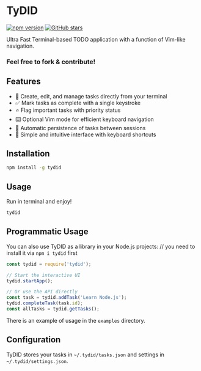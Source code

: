 # TyDID

[![npm version](https://img.shields.io/npm/v/tydid.svg)](https://www.npmjs.com/package/tydid)
[![GitHub stars](https://img.shields.io/github/stars/fynjirby/tydid.svg?style=social&label=Star)](https://github.com/fynjirby/tydid)

Ultra Fast Terminal-based TODO application with a function of Vim-like navigation.

### Feel free to fork & contribute!

## Features

- 📝 Create, edit, and manage tasks directly from your terminal
- ✅ Mark tasks as complete with a single keystroke
- ⭐ Flag important tasks with priority status
- ⌨️ Optional Vim mode for efficient keyboard navigation
- 💾 Automatic persistence of tasks between sessions
- 🔄 Simple and intuitive interface with keyboard shortcuts

## Installation

```bash
npm install -g tydid
```

## Usage

Run in terminal and enjoy!
```bash
tydid
```

## Programmatic Usage

You can also use TyDID as a library in your Node.js projects:
// you need to install it via `npm i tydid` first

```javascript
const tydid = require('tydid');

// Start the interactive UI
tydid.startApp();

// Or use the API directly
const task = tydid.addTask('Learn Node.js');
tydid.completeTask(task.id);
const allTasks = tydid.getTasks();
```

There is an example of usage in the `examples` directory.

## Configuration

TyDID stores your tasks in `~/.tydid/tasks.json` and settings in `~/.tydid/settings.json`.
